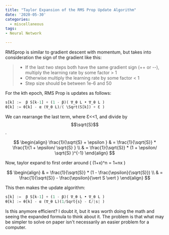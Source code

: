 ```yaml
---
title: "Taylor Expansion of the RMS Prop Update Algorithm"
date: '2020-05-30'
categories:
  - miscellaneous
tags:
- Neural Network

---
```

RMSprop is similar to gradient descent with momentum, but takes into consideration the sign of the gradient like this:

  > - If the last two steps both have the same gradient sign (++ or --), multiply the learning rate by some factor > 1
> - Otherwise multiply the learning rate by some factor < 1 
> - Step size should be between 1e-6 and 50

For the kth epoch, RMS Prop is updates as follows:

```python
s[k] :=  β S[k-1] + (1 - β)( ∇_θ L • ∇_θ L )
θ[k] := θ[k] - α (∇_θ L)/( \Sqrt(S[k]) + Ɛ )
```

We can rearrange the last term, where Ɛ<<1, and divide by $$\sqrt{S}$$.

$$
\begin{align}
\frac{1}{\sqrt{S} + \epsilon } & = \frac{1}{\sqrt{S}} * \frac{1}{1 + \epsilon/ \sqrt{S} } \\
& = \frac{1}{\sqrt{S}} * (1 + \epsilon/ \sqrt{S} )^{-1} 
\end{align}
$$

Now, taylor expand to first order around \( (1+x)^n = 1+nx \)

$$
\begin{align}
& = \frac{1}{\sqrt{S}} * (1 - \frac{\epsilon}{\sqrt{S}}) \\
& = \frac{1}{\sqrt{S}} - \frac{\epsilon}{\vert S \vert }
\end{align}
$$

This then makes the update algorithm: 

```python
s[k] :=  β S[k-1] + (1 - β)( ∇_θ L • ∇_θ L )
θ[k] := θ[k] - α (∇_θ L)(1/Sqrt{s} - Ɛ/|s| )
```

Is this anymore efficient? I doubt it, but it was worth doing the math and seeing the expanded formula to think about it. The problem is that what may be simpler to solve on paper isn't necessarily an easier problem for a computer.
